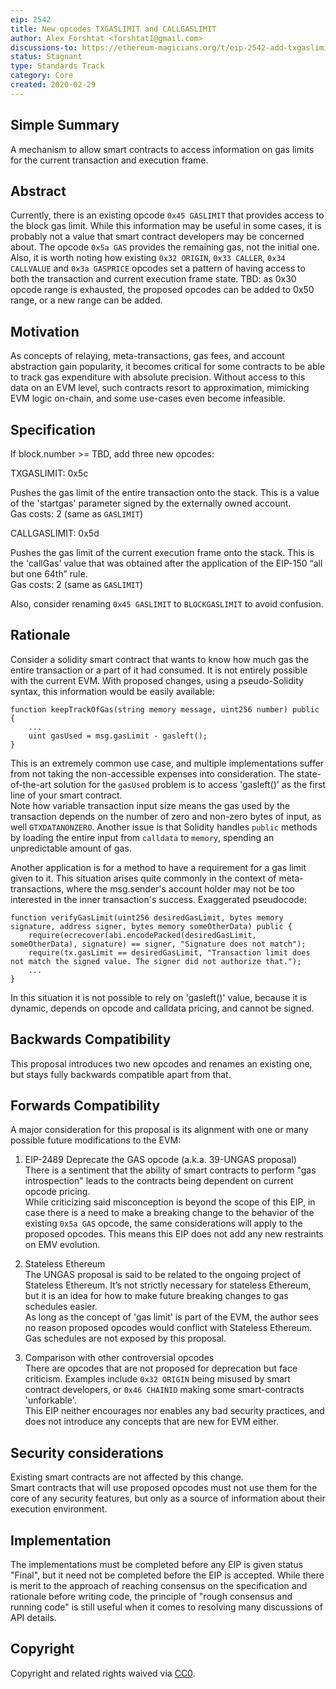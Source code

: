 ```yaml
---
eip: 2542
title: New opcodes TXGASLIMIT and CALLGASLIMIT
author: Alex Forshtat <forshtat1@gmail.com>
discussions-to: https://ethereum-magicians.org/t/eip-2542-add-txgaslimit-callgaslimit-txgasrefund-opcodes
status: Stagnant
type: Standards Track
category: Core
created: 2020-02-29
---
```


## Simple Summary
A mechanism to allow smart contracts to access information on gas limits for the current transaction and execution frame.

## Abstract
Currently, there is an existing opcode `0x45 GASLIMIT` that provides access to the block gas limit. While this information may be useful in some cases, it is probably not a value that smart contract developers may be concerned about. The opcode `0x5a GAS` provides the remaining gas, not the initial one. Also, it is worth noting how existing `0x32 ORIGIN`, `0x33 CALLER`, `0x34 CALLVALUE` and `0x3a GASPRICE` opcodes set a pattern of having access to both the transaction and current execution frame state.
TBD: as 0x30 opcode range is exhausted, the proposed opcodes can be added to 0x50 range, or a new range can be added.

## Motivation
As concepts of relaying, meta-transactions, gas fees, and account abstraction gain popularity, it becomes critical for some contracts to be able to track gas expenditure with absolute precision. Without access to this data on an EVM level, such contracts resort to approximation, mimicking EVM logic on-chain, and some use-cases even become infeasible.

## Specification
If block.number >= TBD, add three new opcodes:

TXGASLIMIT: 0x5c

Pushes the gas limit of the entire transaction onto the stack. This is a value of the 'startgas' parameter signed by the externally owned account.    
Gas costs: 2 (same as `GASLIMIT`)

CALLGASLIMIT: 0x5d

Pushes the gas limit of the current execution frame onto the stack. This is the 'callGas' value that was obtained after the application of the EIP-150 “all but one 64th” rule.  
Gas costs: 2 (same as `GASLIMIT`)

Also, consider renaming `0x45 GASLIMIT` to `BLOCKGASLIMIT` to avoid confusion.

## Rationale
Consider a solidity smart contract that wants to know how much gas the entire transaction or a part of it had consumed. It is not entirely possible with the current EVM. With proposed changes, using a pseudo-Solidity syntax, this information would be easily available:
```
function keepTrackOfGas(string memory message, uint256 number) public {
    ...
    uint gasUsed = msg.gasLimit - gasleft();
}
```
This is an extremely common use case, and multiple implementations suffer from not taking the non-accessible expenses into consideration. The state-of-the-art solution for the `gasUsed` problem is to access 'gasleft()' as the first line of your smart contract.  
Note how variable transaction input size means the gas used by the transaction depends on the number of zero and non-zero bytes of input, as well `GTXDATANONZERO`. Another issue is that Solidity handles `public` methods by loading the entire input from `calldata` to `memory`, spending an unpredictable amount of gas.

Another application is for a method to have a requirement for a gas limit given to it. This situation arises quite commonly in the context of meta-transactions, where the msg.sender's account holder may not be too interested in the inner transaction's success. Exaggerated pseudocode:

```
function verifyGasLimit(uint256 desiredGasLimit, bytes memory signature, address signer, bytes memory someOtherData) public {
    require(ecrecover(abi.encodePacked(desiredGasLimit, someOtherData), signature) == signer, "Signature does not match");
    require(tx.gasLimit == desiredGasLimit, "Transaction limit does not match the signed value. The signer did not authorize that.");
    ...
}
``` 
In this situation it is not possible to rely on 'gasleft()' value, because it is dynamic, depends on opcode and calldata pricing, and cannot be signed.


## Backwards Compatibility
This proposal introduces two new opcodes and renames an existing one, but stays fully backwards compatible apart from that.

## Forwards Compatibility
A major consideration for this proposal is its alignment with one or many possible future modifications to the EVM:

1. EIP-2489 Deprecate the GAS opcode (a.k.a. 39-UNGAS proposal)  
 There is a sentiment that the ability of smart contracts to perform "gas introspection" leads to the contracts being dependent on current opcode pricing.  
 While criticizing said misconception is beyond the scope of this EIP, in case there is a need to make a breaking change to the behavior of the existing `0x5a GAS` opcode, the same considerations will apply to the proposed opcodes. This means this EIP does not add any new restraints on EMV evolution.
 
2. Stateless Ethereum  
 The UNGAS proposal is said to be related to the ongoing project of Stateless Ethereum. It’s not strictly necessary for stateless Ethereum, but it is an idea for how to make future breaking changes to gas schedules easier.  
 As long as the concept of 'gas limit' is part of the EVM, the author sees no reason proposed opcodes would conflict with Stateless Ethereum. Gas schedules are not exposed by this proposal.
 
3. Comparison with other controversial opcodes   
 There are opcodes that are not proposed for deprecation but face criticism. Examples include `0x32 ORIGIN` being misused by smart contract developers, or `0x46 CHAINID` making some smart-contracts 'unforkable'.  
 This EIP neither encourages nor enables any bad security practices, and does not introduce any concepts that are new for EVM either.  
  
## Security considerations 

Existing smart contracts are not affected by this change.  
Smart contracts that will use proposed opcodes must not use them for the core of any security features, but only as a source of information about their execution environment.

## Implementation
The implementations must be completed before any EIP is given status "Final", but it need not be completed before the EIP is accepted. While there is merit to the approach of reaching consensus on the specification and rationale before writing code, the principle of "rough consensus and running code" is still useful when it comes to resolving many discussions of API details.

## Copyright
Copyright and related rights waived via [CC0](../LICENCE).
